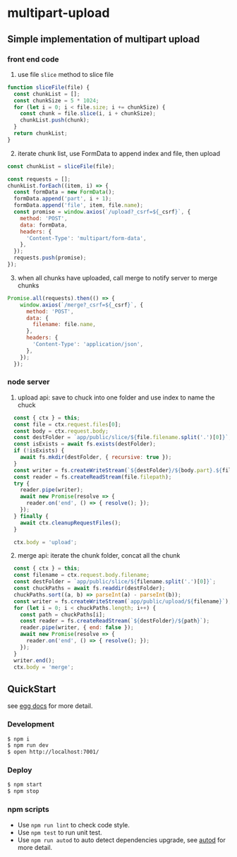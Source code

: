 # multipart-upload

## Simple implementation of multipart upload

### front end code

1. use file ``slice`` method to slice file
```js
function sliceFile(file) {
  const chunkList = [];
  const chunkSize = 5 * 1024;
  for (let i = 0; i < file.size; i += chunkSize) {
    const chunk = file.slice(i, i + chunkSize);
    chunkList.push(chunk);
  }
  return chunkList;
}
```
2. iterate chunk list, use FormData to append index and file, then upload
```js
const chunkList = sliceFile(file);

const requests = [];
chunkList.forEach((item, i) => {
  const formData = new FormData();
  formData.append('part', i + 1);
  formData.append('file', item, file.name);
  const promise = window.axios(`/upload?_csrf=${_csrf}`, {
    method: 'POST',
    data: formData,
    headers: {
      'Content-Type': 'multipart/form-data',
    },
  });
  requests.push(promise);
});
```
3. when all chunks have uploaded, call merge to notify server to merge chunks 

```js
Promise.all(requests).then(() => {
    window.axios(`/merge?_csrf=${_csrf}`, {
      method: 'POST',
      data: {
        filename: file.name,
      },
      headers: {
        'Content-Type': 'application/json',
      },
    });
  });
```

### node server 
1. upload api: save to chuck into one folder and use index to name the chuck
```js
  const { ctx } = this;
  const file = ctx.request.files[0];
  const body = ctx.request.body;
  const destFolder = `app/public/slice/${file.filename.split('.')[0]}`;
  const isExists = await fs.exists(destFolder);
  if (!isExists) {
    await fs.mkdir(destFolder, { recursive: true });
  }
  const writer = fs.createWriteStream(`${destFolder}/${body.part}.${file.filename.split('.')[1]}`);
  const reader = fs.createReadStream(file.filepath);
  try {
    reader.pipe(writer);
    await new Promise(resolve => {
      reader.on('end', () => { resolve(); });
    });
  } finally {
    await ctx.cleanupRequestFiles();
  }

  ctx.body = 'upload';
```
2. merge api: iterate the chunk folder, concat all the chunk
```js
  const { ctx } = this;
  const filename = ctx.request.body.filename;
  const destFolder = `app/public/slice/${filename.split('.')[0]}`;
  const chuckPaths = await fs.readdir(destFolder);
  chuckPaths.sort((a, b) => parseInt(a) - parseInt(b));
  const writer = fs.createWriteStream(`app/public/upload/${filename}`);
  for (let i = 0; i < chuckPaths.length; i++) {
    const path = chuckPaths[i];
    const reader = fs.createReadStream(`${destFolder}/${path}`);
    reader.pipe(writer, { end: false });
    await new Promise(resolve => {
      reader.on('end', () => { resolve(); });
    });
  }
  writer.end();
  ctx.body = 'merge';
```

## QuickStart

<!-- add docs here for user -->

see [egg docs][egg] for more detail.

### Development

```bash
$ npm i
$ npm run dev
$ open http://localhost:7001/
```

### Deploy

```bash
$ npm start
$ npm stop
```

### npm scripts

- Use `npm run lint` to check code style.
- Use `npm test` to run unit test.
- Use `npm run autod` to auto detect dependencies upgrade, see [autod](https://www.npmjs.com/package/autod) for more detail.


[egg]: https://eggjs.org